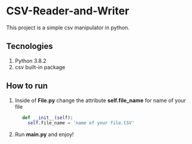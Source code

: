 # CSV-Reader-and-Writer

This project is a simple csv manipulator in python.

## Tecnologies

1. Python 3.8.2
2. csv built-in package

## How to run

1. Inside of **File.py** change the attribute **self.file_name** for name of your file
  ```python
        def __init__(self):
          self.file_name = 'name of your file.CSV'
  ```
2. Run **main.py** and enjoy!
